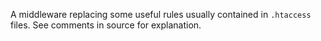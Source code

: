 A middleware replacing some useful rules usually contained in `.htaccess` files. See comments in source for explanation.